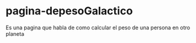 # pagina-depesoGalactico
Es una pagina que habla de como calcular el peso de una persona en otro planeta
